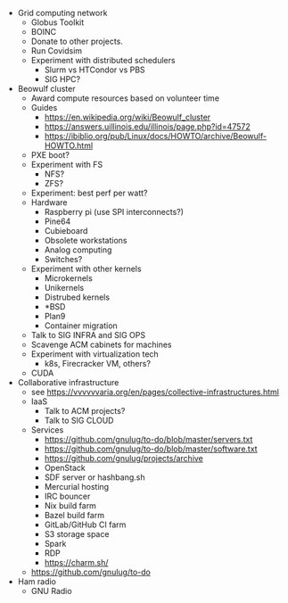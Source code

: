 - Grid computing network
  - Globus Toolkit
  - BOINC
  - Donate to other projects.
  - Run Covidsim
  - Experiment with distributed schedulers
    - Slurm vs HTCondor vs PBS
    - SIG HPC?
- Beowulf cluster
  - Award compute resources based on volunteer time
  - Guides
    - https://en.wikipedia.org/wiki/Beowulf_cluster
    - https://answers.uillinois.edu/illinois/page.php?id=47572
    - https://ibiblio.org/pub/Linux/docs/HOWTO/archive/Beowulf-HOWTO.html
  - PXE boot?
  - Experiment with FS
    - NFS?
    - ZFS?
  - Experiment: best perf per watt?
  - Hardware
    - Raspberry pi (use SPI interconnects?)
    - Pine64
    - Cubieboard
    - Obsolete workstations
    - Analog computing
    - Switches?
  - Experiment with other kernels
    - Microkernels
    - Unikernels
    - Distrubed kernels
    - *BSD
    - Plan9
    - Container migration
  - Talk to SIG INFRA and SIG OPS
  - Scavenge ACM cabinets for machines
  - Experiment with virtualization tech
    - k8s, Firecracker VM, others?
  - CUDA
- Collaborative infrastructure
  - see https://vvvvvvaria.org/en/pages/collective-infrastructures.html
  - IaaS
    - Talk to ACM projects?
    - Talk to SIG CLOUD
  - Services
    - https://github.com/gnulug/to-do/blob/master/servers.txt
    - https://github.com/gnulug/to-do/blob/master/software.txt
    - https://github.com/gnulug/projects/archive
    - OpenStack
    - SDF server or hashbang.sh
    - Mercurial hosting
    - IRC bouncer
    - Nix build farm
    - Bazel build farm
    - GitLab/GitHub CI farm
    - S3 storage space
    - Spark
    - RDP
    - https://charm.sh/
  - https://github.com/gnulug/to-do
- Ham radio
  - GNU Radio
